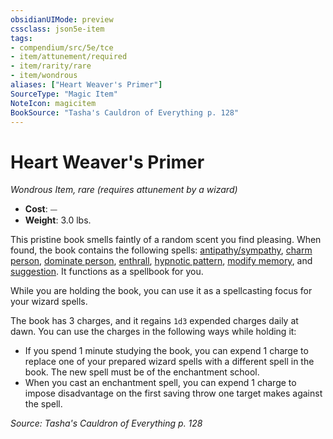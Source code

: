 ```yaml
---
obsidianUIMode: preview
cssclass: json5e-item
tags:
- compendium/src/5e/tce
- item/attunement/required
- item/rarity/rare
- item/wondrous
aliases: ["Heart Weaver's Primer"]
SourceType: "Magic Item"
NoteIcon: magicitem
BookSource: "Tasha's Cauldron of Everything p. 128"
---
```

# Heart Weaver's Primer
*Wondrous Item, rare (requires attunement by a wizard)*  

- **Cost**: ⏤
- **Weight**: 3.0 lbs.

This pristine book smells faintly of a random scent you find pleasing. When found, the book contains the following spells: [antipathy/sympathy](/2-Mechanics/CLI/spells/antipathy-sympathy.md), [charm person](/2-Mechanics/CLI/spells/charm-person.md), [dominate person](/2-Mechanics/CLI/spells/dominate-person.md), [enthrall](/2-Mechanics/CLI/spells/enthrall.md), [hypnotic pattern](/2-Mechanics/CLI/spells/hypnotic-pattern.md), [modify memory](/2-Mechanics/CLI/spells/modify-memory.md), and [suggestion](/2-Mechanics/CLI/spells/suggestion.md). It functions as a spellbook for you.

While you are holding the book, you can use it as a spellcasting focus for your wizard spells.

The book has 3 charges, and it regains `1d3` expended charges daily at dawn. You can use the charges in the following ways while holding it:

- If you spend 1 minute studying the book, you can expend 1 charge to replace one of your prepared wizard spells with a different spell in the book. The new spell must be of the enchantment school.  
- When you cast an enchantment spell, you can expend 1 charge to impose disadvantage on the first saving throw one target makes against the spell.  

*Source: Tasha's Cauldron of Everything p. 128*
